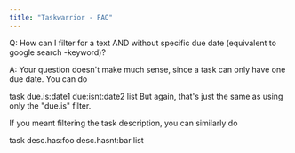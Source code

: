 ```yaml
---
title: "Taskwarrior - FAQ"
---
```


Q: How can I filter for a text AND without specific due date (equivalent to google search -keyword)?

A: Your question doesn't make much sense, since a task can only have one due date.
You can do

task due.is:date1 due:isnt:date2 list
But again, that's just the same as using only the "due.is" filter.

If you meant filtering the task description, you can similarly do

task desc.has:foo desc.hasnt:bar list

